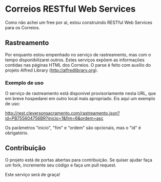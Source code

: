 Correios RESTful Web Services
=============================

Como não achei um free por aí, estou construindo RESTful Web Services para os Correios.

Rastreamento
------------

Por enquanto estou empenhado no serviço de rastreamento, mas com o tempo disponibilizarei outros. Estes serviços expõem as informações contidas nas páginas HTML dos Correios. O parse é feito com auxílio do projeto Alfred Library (http://alfredlibrary.org).  

### Exemplo de uso

O serviço de rastreamento está disponível provisoriamente nesta URL, que em breve hospedarei em outro local mais apropriado. Eis aqui um exemplo de uso:

http://rest.cleversonsacramento.com/rastreamento.json?id=PB755604756BR?inicio=1&fim=6&ordem=asc

Os parâmetros "inicio", "fim" e "ordem" são opcionais, mas o "id" é obrigatório.

Contribuição
--------------

O projeto está de portas abertas para contribuição. Se quiser ajudar faça um fork, incremente seu código e faça um pull request.

Este serviço será de graça!